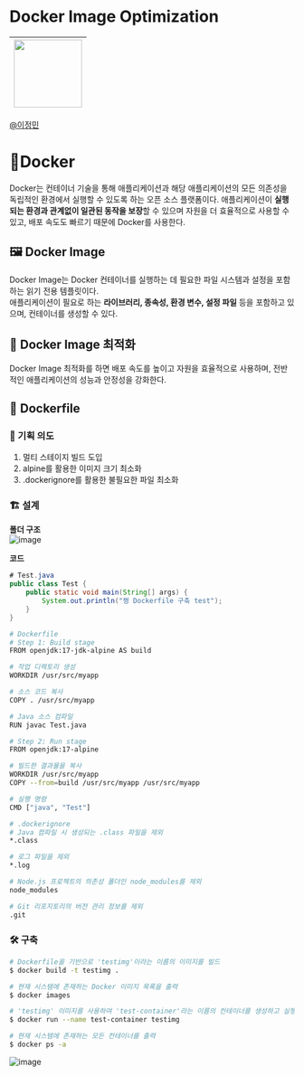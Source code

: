 # Docker Image Optimization

|<img src="https://avatars.githubusercontent.com/u/82391356?v=4" width="120" height="120"/>|
|:-:|
[@이정민](https://github.com/jjeong1015) 

# :shark:Docker
Docker는 컨테이너 기술을 통해 애플리케이션과 해당 애플리케이션의 모든 의존성을 독립적인 환경에서 실행할 수 있도록 하는 오픈 소스 플랫폼이다. 애플리케이션이 **실행되는 환경과 관계없이 일관된 동작을 보장**할 수 있으며 자원을 더 효율적으로 사용할 수 있고, 배포 속도도 빠르기 때문에 Docker를 사용한다.

## 🖼️ Docker Image
Docker Image는 Docker 컨테이너를 실행하는 데 필요한 파일 시스템과 설정을 포함하는 읽기 전용 템플릿이다.<br>
애플리케이션이 필요로 하는 **라이브러리, 종속성, 환경 변수, 설정 파일** 등을 포함하고 있으며, 컨테이너를 생성할 수 있다.

## 🚀 Docker Image 최적화
Docker Image 최적화를 하면 배포 속도를 높이고 자원을 효율적으로 사용하며, 전반적인 애플리케이션의 성능과 안정성을 강화한다.

## 📄 Dockerfile

### 🎯 기획 의도
1. 멀티 스테이지 빌드 도입
2. alpine를 활용한 이미지 크기 최소화
3. .dockerignore를 활용한 불필요한 파일 최소화

### 🏗️ 설계
**폴더 구조**<br>
![image](https://github.com/user-attachments/assets/a04a2c0f-e636-48c0-975e-773f58e65786)

**코드**<br>
```java
# Test.java
public class Test {
    public static void main(String[] args) {
        System.out.println("쩡 Dockerfile 구축 test");
    }
}
```
```bash
# Dockerfile
# Step 1: Build stage
FROM openjdk:17-jdk-alpine AS build

# 작업 디렉토리 생성
WORKDIR /usr/src/myapp

# 소스 코드 복사
COPY . /usr/src/myapp

# Java 소스 컴파일
RUN javac Test.java

# Step 2: Run stage
FROM openjdk:17-alpine

# 빌드한 결과물을 복사
WORKDIR /usr/src/myapp
COPY --from=build /usr/src/myapp /usr/src/myapp

# 실행 명령
CMD ["java", "Test"]
```
```bash
# .dockerignore
# Java 컴파일 시 생성되는 .class 파일을 제외
*.class

# 로그 파일을 제외
*.log

# Node.js 프로젝트의 의존성 폴더인 node_modules를 제외
node_modules

# Git 리포지토리의 버전 관리 정보를 제외
.git
```

### 🛠️ 구축
```bash
# Dockerfile을 기반으로 'testimg'이라는 이름의 이미지를 빌드
$ docker build -t testimg .

# 현재 시스템에 존재하는 Docker 이미지 목록을 출력
$ docker images

# 'testimg' 이미지를 사용하여 'test-container'라는 이름의 컨테이너를 생성하고 실행
$ docker run --name test-container testimg

# 현재 시스템에 존재하는 모든 컨테이너를 출력
$ docker ps -a
```

![image](https://github.com/user-attachments/assets/e1fd482b-ac10-40a3-9fe7-f5a1bd7d3c50)
